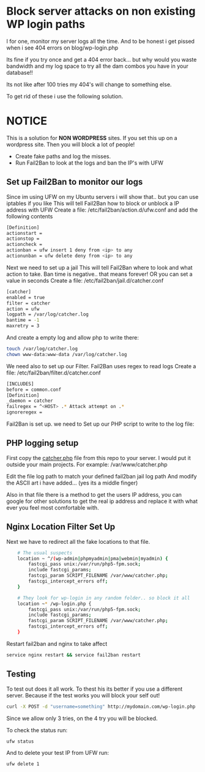 # Block server attacks on non existing WP login paths

I for one, monitor my server logs all the time. And to be honest i get pissed when
i see 404 errors on blog/wp-login.php

Its fine if you try once and get a 404 error back... but why would you waste bandwidth and my
log space to try all the dam combos you have in your database!!

Its not like after 100 tries my 404's will change to something else.

To get rid of these i use the following solution.

# NOTICE
This is a solution for **NON WORDPRESS** sites. If you set this up on a wordpress site.
Then you will block a lot of people!


 - Create fake paths and log the misses.
 - Run Fail2Ban to look at the logs and ban the IP's with UFW

## Set up Fail2Ban to monitor our logs

Since im using UFW on my Ubuntu servers i will show that.. but you can use iptables if you like
This will tell Fail2Ban how to block or unblock a IP address with UFW
Create a file: /etc/fail2ban/action.d/ufw.conf and add the following contents
```sh
[Definition]
actionstart =
actionstop =
actioncheck =
actionban = ufw insert 1 deny from <ip> to any
actionunban = ufw delete deny from <ip> to any
```


Next we need to set up a jail
This will tell Fail2Ban where to look and what action to take.
Ban time is negative.. that means forever! OR you can set a value in seconds
Create a file: /etc/fail2ban/jail.d/catcher.conf
```bash
[catcher]
enabled = true
filter = catcher
action = ufw
logpath = /var/log/catcher.log
bantime = -1
maxretry = 3
```

And create a empty log and allow php to write there:
```bash
touch /var/log/catcher.log
chown www-data:www-data /var/log/catcher.log
```

We need also to set up our Filter.
Fail2Ban uses regex to read logs
Create a file: /etc/fail2ban/filter.d/catcher.conf

```bash
[INCLUDES]
before = common.conf
[Definition]
_daemon = catcher
failregex = ^<HOST> .* Attack attempt on .*
ignoreregex =
```

Fail2Ban is set up. we need to Set up our PHP script to write to the log file:

## PHP logging setup
First copy the [catcher.php](catcher.php) file from this repo to your server.
I would put it outside your main projects.
For example: /var/www/catcher.php

Edit the file log path to match your defined fail2ban jail log path
And modify the ASCII art i have added... (yes its a middle finger)

Also in that file there is a method to get the users IP address, you can google for other solutions
to get the real ip address and replace it with what ever you feel most comfortable with.



## Nginx Location Filter Set Up
 
Next we have to redirect all the fake locations to that file.
```bash
    # The usual suspects
    location ~ ^/(wp-admin|phpmyadmin|pma|webmin|myadmin) {
        fastcgi_pass unix:/var/run/php5-fpm.sock;
        include fastcgi_params;
        fastcgi_param SCRIPT_FILENAME /var/www/catcher.php;
        fastcgi_intercept_errors off;
    }

    # They look for wp-login in any random folder.. so block it all
    location ~* /wp-login.php {
        fastcgi_pass unix:/var/run/php5-fpm.sock;
        include fastcgi_params;
        fastcgi_param SCRIPT_FILENAME /var/www/catcher.php;
        fastcgi_intercept_errors off;
    }
```


Restart fail2ban and nginx to take affect



```sh
service nginx restart && service fail2ban restart
```


## Testing

To test out does it all work. 
To thest his its better if you use a different server. Because if the test works you will block your self out!


```sh
curl -X POST -d "username=something" http://mydomain.com/wp-login.php
```

Since we allow only 3 tries, on the 4 try you will be blocked.

To check the status run:

```sh
ufw status
```

And to delete your test IP from UFW run:
```sh
ufw delete 1
```



